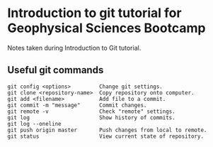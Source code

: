 # Introduction to git tutorial for Geophysical Sciences Bootcamp

Notes taken during Introduction to Git tutorial.

## Useful git commands

```
git config <options>         Change git settings.
git clone <repository-name>  Copy repository onto computer.
git add <filename>           Add file to a commit.
git commit -m "message"      Commit changes.
git remote -v                Check "remote" settings.
git log                      Show history of commits.
git log --oneline
git push origin master       Push changes from local to remote.
git status                   View current state of repository.
```
